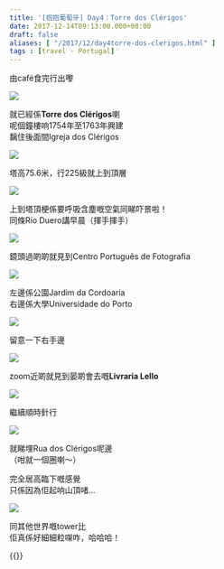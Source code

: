 ```yaml
---
title: '[抱抱葡萄牙] Day4：Torre dos Clérigos'
date: 2017-12-14T09:13:00.000+08:00
draft: false
aliases: [ "/2017/12/day4torre-dos-clerigos.html" ]
tags : [travel - Portugal]
---
```


由café食完行出嚟  

![](/images/portugal4b1.jpg)

就已經係**Torre dos Clérigos**喇  
呢個鐘樓响1754年至1763年興建  
黐住後面間Igreja dos Clérigos  

![](/images/portugal4b2.jpg)

塔高75.6米，行225級就上到頂層  

![](/images/portugal4b3.jpg)

上到塔頂梗係要呼吸含塵嘅空氣同睇吓景啦！  
同條Río Duero講早晨（揮手揮手）  

![](/images/portugal4b.jpg)

鏡頭過啲啲就見到Centro Português de Fotografia  

![](/images/portugal4b4.jpg)

左邊係公園Jardim da Cordoaria  
右邊係大學Universidade do Porto  

![](/images/portugal4b5.jpg)

留意一下右手邊  

![](/images/portugal4e.jpg)

zoom近啲就見到晏啲會去嘅**Livraria Lello**  

![](/images/portugal4b6.jpg)

繼續順時針行  

![](/images/portugal4b7.jpg)

就睇埋Rua dos Clérigos呢邊  
（咁就一個圈喇～）  
  
完全居高臨下嘅感覺  
只係因為佢起响山頂啫...  

![](/images/portugal4b8.jpg)

同其他世界嘅tower比  
佢真係好細細粒㗎咋，哈哈哈！  
  
  

{{<portugal>}}  

